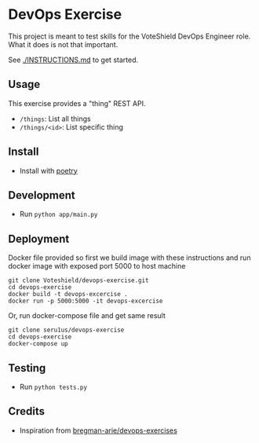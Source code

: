 # DevOps Exercise

This project is meant to test skills for the VoteShield DevOps Engineer role. What it does is not that important.

See [./INSTRUCTIONS.md](./INSTRUCTIONS.md) to get started.

## Usage

This exercise provides a "thing" REST API.

- `/things`: List all things
- `/things/<id>`: List specific thing

## Install

- Install with [poetry](https://python-poetry.org/)

## Development

- Run `python app/main.py`

## Deployment

Docker file provided so first we build image with these instructions
and run docker image with exposed port 5000 to host machine

```local sh
git clone Voteshield/devops-exercise.git
cd devops-exercise
docker build -t devops-excercise .
docker run -p 5000:5000 -it devops-excercise
```

Or, run docker-compose file and get same result

```local sh
git clone seru1us/devops-exercise
cd devops-exercise
docker-compose up
```

## Testing

- Run `python tests.py`

## Credits

- Inspiration from [bregman-arie/devops-exercises](https://github.com/bregman-arie/devops-exercises)
